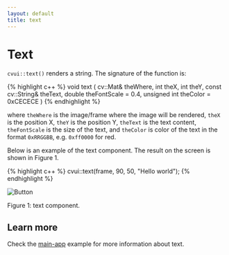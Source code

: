 ```yaml
---
layout: default
title: text
---
```


# Text

`cvui::text()` renders a string. The signature of the function is:

{% highlight c++ %}
void text (
    cv::Mat& theWhere,
    int theX,
    int theY,
    const cv::String& theText,
    double theFontScale = 0.4,
    unsigned int theColor = 0xCECECE
)
{% endhighlight %}

where `theWhere` is the image/frame where the image will be rendered, `theX` is the position X, `theY` is the position Y, `theText` is the text content, `theFontScale` is the size of the text, and `theColor` is color of the text in the format `0xRRGGBB`, e.g. `0xff0000` for red.

Below is an example of the text component. The result on the screen is shown in Figure 1.

{% highlight c++ %}
cvui::text(frame, 90, 50, "Hello world");
{% endhighlight %}

![Button](/img/text.png)
<p class="img-caption">Figure 1: text component.</p>

## Learn more

Check the [main-app](https://github.com/Dovyski/cvui/tree/master/example/src/main-app) example for more information about text.
